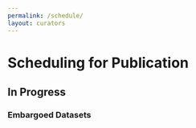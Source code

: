 ```yaml
---
permalink: /schedule/
layout: curators
---
```


# Scheduling for Publication

## In Progress



### Embargoed Datasets